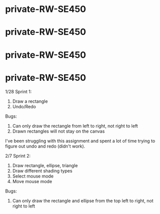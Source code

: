 # private-RW-SE450
# private-RW-SE450
# private-RW-SE450
# private-RW-SE450

1/28 Sprint 1:
1. Draw a rectangle 
2. Undo/Redo 

Bugs: 
1. Can only draw the rectangle from left to right, not right to left
2. Drawn rectangles will not stay on the canvas 

I've been struggling with this assignment and spent a lot of time trying to figure out undo and redo (didn't work). 

2/7 Sprint 2: 
1. Draw rectangle, ellipse, triangle
2. Draw different shading types
3. Select mouse mode
4. Move mouse mode 

Bugs:
1. Can only draw the rectangle and ellipse from the top left to right, not right to left
